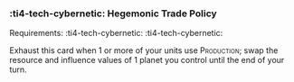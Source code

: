 ### :ti4-tech-cybernetic: **Hegemonic Trade Policy**

Requirements: :ti4-tech-cybernetic: :ti4-tech-cybernetic:

Exhaust this card when 1 or more of your units use <span style="font-variant:small-caps;">Production</span>; swap the resource and influence values of 1 planet you control until the end of your turn.
